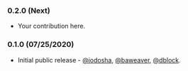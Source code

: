 ### 0.2.0 (Next)

* Your contribution here.

### 0.1.0 (07/25/2020)

* Initial public release - [@jodosha](https://github.com/jodosha), [@baweaver](https://gist.github.com/baweaver), [@dblock](https://github.com/dblock).
